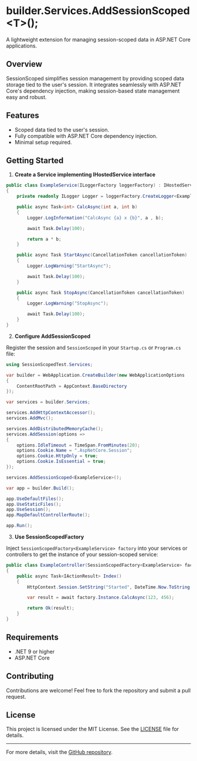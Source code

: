 ﻿# builder.Services.AddSessionScoped&lt;T&gt;();

A lightweight extension for managing session-scoped data in ASP.NET Core applications.

## Overview

SessionScoped simplifies session management by providing scoped data storage tied to the user's session. It integrates seamlessly with ASP.NET Core's dependency injection, making session-based state management easy and robust.

## Features

- Scoped data tied to the user's session.
- Fully compatible with ASP.NET Core dependency injection.
- Minimal setup required.

## Getting Started

1. **Create a Service implementing IHostedService interface**

```csharp
public class ExampleService(ILoggerFactory loggerFactory) : IHostedService
{
	private readonly ILogger Logger = loggerFactory.CreateLogger<ExampleService>();

	public async Task<int> CalcAsync(int a, int b)
	{
		Logger.LogInformation("CalcAsync {a} x {b}", a , b);

		await Task.Delay(100);

		return a * b;
	}

	public async Task StartAsync(CancellationToken cancellationToken)
	{
		Logger.LogWarning("StartAsync");

		await Task.Delay(100);
	}

	public async Task StopAsync(CancellationToken cancellationToken)
	{
		Logger.LogWarning("StopAsync");

		await Task.Delay(100);
	}
}
```

2. **Configure AddSessionScoped**

Register the session and `SessionScoped` in your `Startup.cs` or `Program.cs` file:

```csharp
using SessionScopedTest.Services;

var builder = WebApplication.CreateBuilder(new WebApplicationOptions
{
	ContentRootPath = AppContext.BaseDirectory
});

var services = builder.Services;

services.AddHttpContextAccessor();
services.AddMvc();

services.AddDistributedMemoryCache();
services.AddSession(options =>
{
	options.IdleTimeout = TimeSpan.FromMinutes(20);
	options.Cookie.Name = ".AspNetCore.Session";
	options.Cookie.HttpOnly = true;
	options.Cookie.IsEssential = true;
});

services.AddSessionScoped<ExampleService>();

var app = builder.Build();

app.UseDefaultFiles();
app.UseStaticFiles();
app.UseSession();
app.MapDefaultControllerRoute();

app.Run();
```

3. **Use SessionScopedFactory<T>**

Inject `SessionScopedFactory<ExampleService> factory` into your services or controllers to get the instance of your session-scoped service:

```csharp
public class ExampleController(SessionScopedFactory<ExampleService> factory) : ControllerBase
{
	public async Task<IActionResult> Index()
	{
		HttpContext.Session.SetString("Started", DateTime.Now.ToString());

		var result = await factory.Instance.CalcAsync(123, 456);

		return Ok(result);
	}
}
```

## Requirements

- .NET 9 or higher
- ASP.NET Core

## Contributing

Contributions are welcome! Feel free to fork the repository and submit a pull request.

## License

This project is licensed under the MIT License. See the [LICENSE](https://github.com/alphons/SessionScopedExtension/blob/master/LICENSE) file for details.

---

For more details, visit the [GitHub repository](https://github.com/alphons/SessionScopedExtension/tree/master/SessionScoped).
